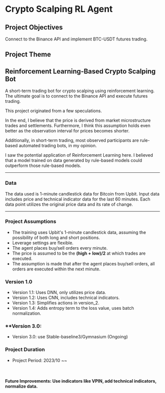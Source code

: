 # Crypto Scalping RL Agent

## **Project Objectives**
Connect to the Binance API and implement BTC-USDT futures trading.

## **Project Theme**
## **Reinforcement Learning-Based Crypto Scalping Bot**
A short-term trading bot for crypto scalping using reinforcement learning. The ultimate goal is to connect to the Binance API and execute futures trading.

This project originated from a few speculations.

In the end, I believe that the price is derived from market microstructure trades and settlements. Furthermore, I think this assumption holds even better as the observation interval for prices becomes shorter.

Additionally, in short-term trading, most observed participants are rule-based automated trading bots, in my opinion.

I saw the potential application of Reinforcement Learning here. I believed that a model trained on data generated by rule-based models could outperform those rule-based models.

-------

### **Data**
The data used is 1-minute candlestick data for Bitcoin from Upbit. Input data includes price and technical indicator data for the last 60 minutes. Each data point utilizes the original price data and its rate of change.

-------

### **Project Assumptions**
- The training uses Upbit's 1-minute candlestick data, assuming the possibility of both long and short positions.
- Leverage settings are flexible.
- The agent places buy/sell orders every minute.
- The price is assumed to be the **(high + low)/2** at which trades are executed.
- The assumption is made that after the agent places buy/sell orders, all orders are executed within the next minute.

### Version 1.0
* Version 1.1: Uses DNN, only utilizes price data.
* Version 1.2: Uses CNN, includes technical indicators.
* Version 1.3: Simplifies actions in version_2.
* Version 1.4: Adds entropy term to the loss value, uses batch normalization.

### **Version 3.0: 
* Version 3.0: use Stable-baseline3/Gymnasium (Ongoing)

### **Project Duration**
* Project Period: 2023/10 ~~ 

<br>

#### Future Improvements: Use indicators like VPIN, add technical indicators, normalize data.
